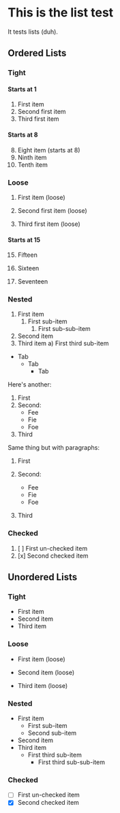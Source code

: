 # This is the list test

It tests lists (duh).

## Ordered Lists

### Tight

#### Starts at 1

1. First item
2. Second first item
3. Third first item

#### Starts at 8

8. Eight item (starts at 8)
9. Ninth item
10. Tenth item

### Loose

1. First item (loose)

2. Second first item (loose)

3. Third first item (loose)

#### Starts at 15

15. Fifteen

16. Sixteen

17. Seventeen

### Nested

1. First item
   1. First sub-item
      1. First sub-sub-item
2. Second item
3. Third item
   a) First third sub-item

* Tab
  * Tab
    * Tab

Here's another:

1. First
2. Second:
   * Fee
   * Fie
   * Foe
3. Third

Same thing but with paragraphs:

1. First

2. Second:

   * Fee
   * Fie
   * Foe

3. Third

### Checked

1. [ ] First un-checked item
2. [x] Second checked item

## Unordered Lists

### Tight

* First item
* Second item
* Third item

### Loose

* First item (loose)

* Second item (loose)

* Third item (loose)

### Nested

* First item
  * First sub-item
  * Second sub-item
* Second item
* Third item
  * First third sub-item
    * First third sub-sub-item

### Checked

* [ ] First un-checked item
* [x] Second checked item
